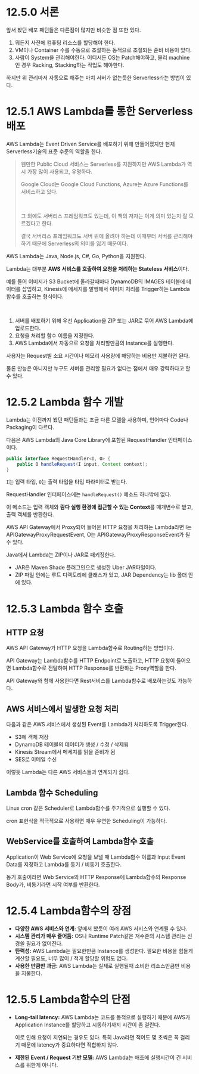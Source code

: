 # 12.5.0 서론

앞서 봤던 배포 패턴들은 다른점이 많지만 비슷한 점 또한 있다.

1. 뭐든지 사전에 컴퓨팅 리소스를 할당해야 한다.
2. VM이나 Container 수를 수동으로 조절하든 동적으로 조절되든 준비 비용이 있다.
3. 사람이 System을 관리해야한다. 어디서든 OS는 Patch해야하고, 물리 machine인 경우 Racking, Stacking하는 작업도 해야한다.

하지만 위 관리마저 자동으로 해주는 마치 서버가 없는듯한 Serverless라는 방법이 있다.

# 12.5.1 AWS Lambda를 통한 Serverless 배포

AWS Lambda는 Event Driven Service를 배포하기 위해 만들어졌지만 현재 Serverless기술의 표준 수준의 역할을 한다.

> 웬만한 Public Cloud 서비스는 Serverless를 지원하지만 AWS Lambda가 역시 가장 많이 사용되고, 유명하다.
>
> Google Cloud는 Google Cloud Functions, Azure는 Azure Functions를 서비스하고 있다.
>
> <br>
>
> 그 외에도 서버리스 프레임워크도 있는데, 이 책의 저자는 이게 의미 있는지 잘 모르겠다고 한다.
>
> 결국 서버리스 프레임워크도 서버 위에 올려야 하는데 이때부터 서버를 관리해야하기 때문에 Serverless의 의미를 잃기 때문이다.

AWS Lambda는 Java, Node.js, C#, Go, Python을 지원한다.

Lambda는 대부분 **AWS 서비스를 호출하여 요청을 처리하는 Stateless 서비스**이다.

예를 들어 이미지가 S3 Bucket에 올라갈때마다 DynamoDB의 IMAGES 테이블에 데이터를 삽입하고, Kinesis에 메세지를 발행해서 이미지 처리를 Trigger하는 Lambda 함수를 호출하는 형식이다.

<br>

1. 서버를 배포하기 위해 우선 Application을 ZIP 또는 JAR로 묶어 AWS Lambda에 업로드한다.
2. 요청을 처리할 함수 이름을 지정한다.
3. AWS Lambda에서 자동으로 요청을 처리할만큼의 Instance를 실행한다.

사용자는 Request별 소요 시간이나 메모리 사용량에 해당하는 비용만 지불하면 된다.

물론 만능은 아니지만 누구도 서버를 관리할 필요가 없다는 점에서 매우 강력하다고 할 수 있다.

# 12.5.2 Lambda 함수 개발

Lambda는 이전까지 봤던 패턴들과는 조금 다른 모델을 사용하며, 언어마다 Code나 Packaging이 다르다.

다음은 AWS Lambda의 Java Core Library에 포함된 RequestHandler 인터페이스이다.

``` java
public interface RequestHandler<I, O> {
    public O handleRequest(I input, Context context);
}
```

`I`는 입력 타입, `O`는 출력 타입을 타입 파라미터로 받는다.

RequestHandler 인터페이스에는 `handleRequest()` 메소드 하나밖에 없다.

이 메소드는 입력 객체와 **람다 실행 환경에 접근할 수 있는 Context**를 매개변수로 받고, 출력 객체를 반환한다.

AWS API Gateway에서 Proxy되어 들어온 HTTP 요청을 처리하는 Lambda라면 I는 APIGatewayProxyRequestEvent, O는 APIGatewayProxyResponseEvent가 될 수 있다.

Java에서 Lambda는 ZIP이나 JAR로 패키징한다.

- JAR은 Maven Shade 플러그인으로 생성한 Uber JAR파일이다.
- ZIP 파일 안에는 루트 디렉토리에 클래스가 있고, JAR Dependency는 lib 폴더 안에 있다.

# 12.5.3 Lambda 함수 호출

## HTTP 요청

AWS API Gateway가 HTTP 요청을 Lambda함수로 Routing하는 방법이다.

API Gateway는 Lambda함수를 HTTP Endpoint로 노출하고, HTTP 요청이 들어오면 Lambda함수로 전달하여 HTTP Response를 반환하는 Proxy역할을 한다.

API Gateway와 함께 사용한다면 Rest서비스를 Lambda함수로 배포하는것도 가능하다.

## AWS 서비스에서 발생한 요청 처리

다음과 같은 AWS 서비스에서 생성된 Event를 Lambda가 처리하도록 Trigger한다.

- S3에 객체 저장
- DynamoDB 테이블의 데이터가 생성 / 수정 / 삭제됨
- Kinesis Stream에서 메세지를 읽을 준비가 됨
- SES로 이메일 수신

이렇듯 Lambda는 다른 AWS 서비스들과 연계되기 쉽다.

## Lambda 함수 Scheduling

Linux cron 같은 Scheduler로 Lambda함수를 주기적으로 실행할 수 있다.

cron 표현식을 적극적으로 사용하면 매우 유연한 Scheduling이 가능하다.

## WebService를 호출하여 Lambda함수 호출

Application이 Web Service에 요청을 보낼 때 Lambda함수 이름과 Input Event Data를 지정하고 Lambda를 동기 / 비동기 호출한다.

동기 호출이라면 Web Service의 HTTP Response에 Lambda함수의 Response Body가, 비동기라면 시작 여부를 반환한다.

# 12.5.4 Lambda함수의 장점

- **다양한 AWS 서비스와 연계:** 앞에서 봤듯이 여러 AWS 서비스와 연계될 수 있다.
- **시스템 관리가 매우 줄어듬:** OS나 Runtime Patch같은 저수준의 시스템 관리는 신경쓸 필요가 없어진다.
- **탄력성:** AWS Lambda는 필요한만큼 Instance를 생성한다. 필요한 비용을 힘들게 계산할 필요도, 너무 많이 / 적게 할당할 위험도 없다.
- **사용한 만큼만 과금:** AWS Lambda는 실제로 실행될때 소비한 리소스만큼만 비용을 지불한다.

# 12.5.5 Lambda함수의 단점

- **Long-tail latency:** AWS Lambda는 코드를 동적으로 실행하기 때문에 AWS가 Application Instance를 할당하고 시동하기까지 시간이 좀 걸린다.

  이로 인해 요청이 지연되는 경우도 있다. 특히 Java라면 적어도 몇 초씩은 꼭 걸리기 때문에 latency가 중요하다면 적합하지 않다.

- **제한된 Event / Request 기반 모델:** AWS Lambda는 애초에 실행시간이 긴 서비스를 위한게 아니다.

